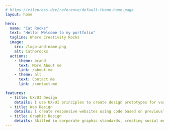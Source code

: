 ```yaml
---
# https://vitepress.dev/reference/default-theme-home-page
layout: home

hero:
  name: "Cat Rocks"
  text: "Hello! Welcome to my portfolio"
  tagline: Where Creativity Rocks
  image:
    src: /logo-and-name.png
    alt: Catherocks
  actions:
    - theme: brand
      text: More About me
      link: /about-me
    - theme: alt
      text: Contact me
      link: /contact-me

features:
  - title: UX/UI Design
    details: I use UX/UI principles to create design prototypes for various platforms and screens.
  - title: Web Design
    details: I create responsive websites using code based on previously made prototypes.
  - title: Graphic Design
    details: Skilled in corporate graphic standards, creating social media templates, and designing digital and print graphics.
---
```


